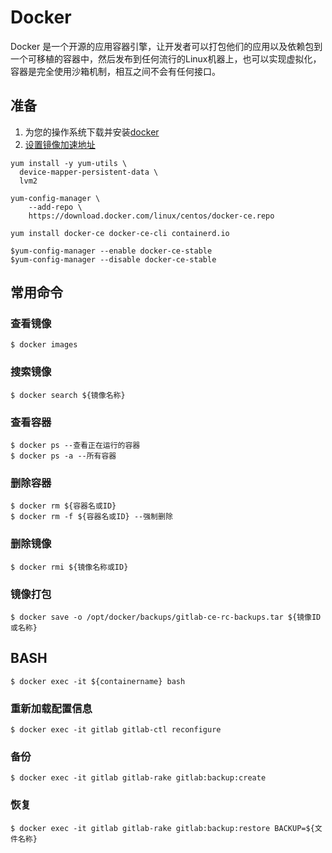 # Docker
Docker 是一个开源的应用容器引擎，让开发者可以打包他们的应用以及依赖包到一个可移植的容器中，然后发布到任何流行的Linux机器上，也可以实现虚拟化，容器是完全使用沙箱机制，相互之间不会有任何接口。
## 准备
1. 为您的操作系统下载并安装[docker](https://docs.docker.com/)
2. [设置镜像加速地址](#Docker-Daemon)
```
yum install -y yum-utils \
  device-mapper-persistent-data \
  lvm2
```
```
yum-config-manager \
    --add-repo \
    https://download.docker.com/linux/centos/docker-ce.repo
```
```
yum install docker-ce docker-ce-cli containerd.io
```
```
$yum-config-manager --enable docker-ce-stable
$yum-config-manager --disable docker-ce-stable
```
## 常用命令
### 查看镜像
```
$ docker images
```
### 搜索镜像
```
$ docker search ${镜像名称}
```
### 查看容器
```
$ docker ps --查看正在运行的容器
$ docker ps -a --所有容器
```
### 删除容器
```
$ docker rm ${容器名或ID}
$ docker rm -f ${容器名或ID} --强制删除
```
### 删除镜像
```
$ docker rmi ${镜像名称或ID}
```
### 镜像打包
```
$ docker save -o /opt/docker/backups/gitlab-ce-rc-backups.tar ${镜像ID或名称}
```
## BASH
```
$ docker exec -it ${containername} bash
```
### 重新加载配置信息
```
$ docker exec -it gitlab gitlab-ctl reconfigure
```
### 备份
```
$ docker exec -it gitlab gitlab-rake gitlab:backup:create
```
### 恢复
```
$ docker exec -it gitlab gitlab-rake gitlab:backup:restore BACKUP=${文件名称}
```